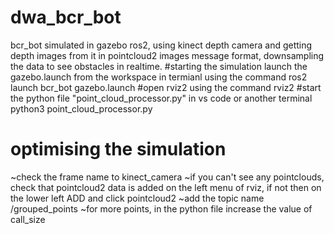 # dwa_bcr_bot
bcr_bot simulated in gazebo ros2, using kinect depth camera and getting depth images from it in pointcloud2 images message format, downsampling the data to see obstacles in realtime.
#starting the simulation
launch the gazebo.launch from the workspace in termianl using the command
ros2 launch bcr_bot gazebo.launch
#open rviz2 using the command
rviz2
#start the python file "point_cloud_processor.py" in vs code or another terminal
python3 point_cloud_processor.py

# optimising the simulation
~check the frame name to kinect_camera
~if you can't see any pointclouds, check that pointcloud2 data is added on the left menu of rviz, if not then on the lower left ADD and click pointcloud2
~add the topic name /grouped_points
~for more points, in the python file increase the value of call_size
